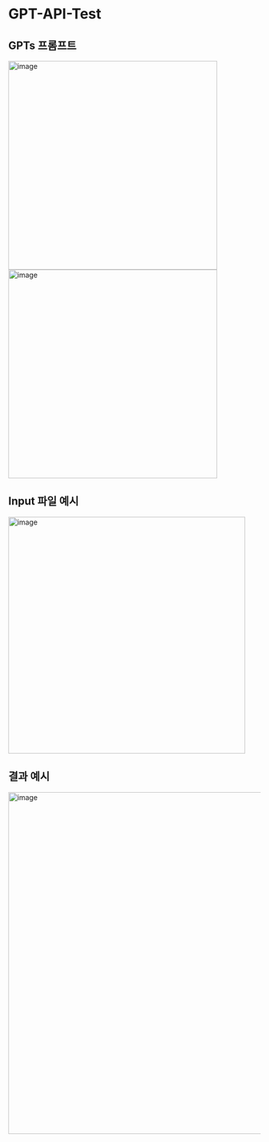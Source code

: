 # GPT-API-Test

## GPTs 프롬프트
<img width="417" alt="image" src="https://github.com/user-attachments/assets/711363a0-68ed-4cc1-b132-5948a2388f1e">

<img width="417" alt="image" src="https://github.com/user-attachments/assets/6cf7808b-4f35-405b-acf0-2ddb1bc38ef5">

## Input 파일 예시
<img width="473" alt="image" src="https://github.com/user-attachments/assets/6bd8cf6b-458e-4c29-90dc-95015a414701">

## 결과 예시
<img width="683" alt="image" src="https://github.com/user-attachments/assets/bd707325-a6ce-4abf-abeb-f04a088e147e">
